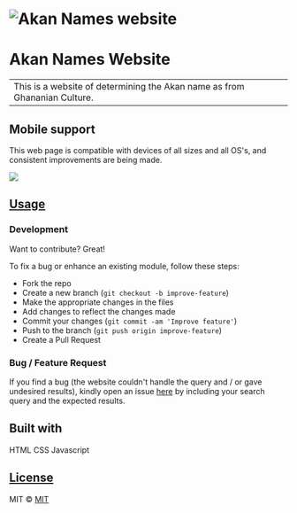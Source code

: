 # ![Akan Names website]( https://kiptoo-097.github.io/Akan-names-website/)
# Akan Names Website
<table>
<tr>
<td>
  This is a website of determining the Akan name as from Ghananian Culture.
</td>
</tr>
</table>

## Mobile support
This web page is compatible with devices of all sizes and all OS's, and consistent improvements are being made.

![](  https://kiptoo-097.github.io/Akan-names-website/)




## [Usage]( https://kiptoo-097.github.io/Akan-names-website/) 

### Development
Want to contribute? Great!

To fix a bug or enhance an existing module, follow these steps:

- Fork the repo
- Create a new branch (`git checkout -b improve-feature`)
- Make the appropriate changes in the files
- Add changes to reflect the changes made
- Commit your changes (`git commit -am 'Improve feature'`)
- Push to the branch (`git push origin improve-feature`)
- Create a Pull Request 

### Bug / Feature Request

If you find a bug (the website couldn't handle the query and / or gave undesired results), kindly open an issue [here]( https://kiptoo-097.github.io/Akan-names-website/) by including your search query and the expected results.


## Built with 

HTML
CSS
Javascript

## [License](  https://kiptoo-097.github.io/Akan-names-website/LICENSE.md)

MIT © [MIT]( https://kiptoo-097.github.io)


